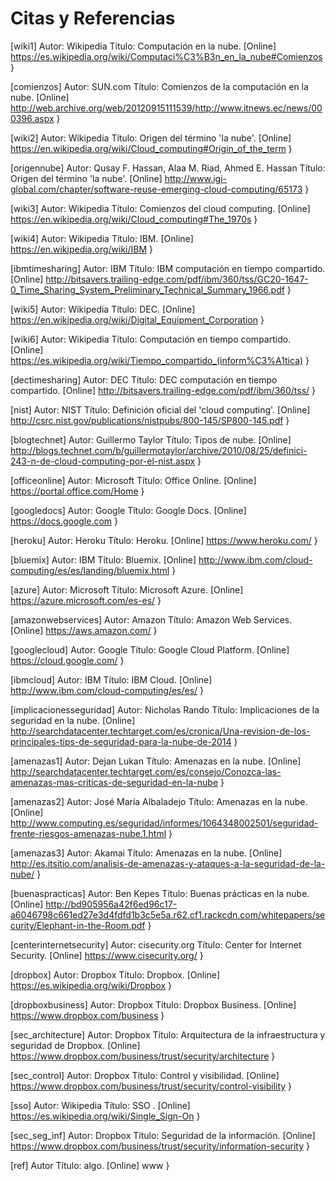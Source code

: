 # Citas y Referencias

[wiki1]
Autor: Wikipedia
Título: Computación en la nube. [Online]
  https://es.wikipedia.org/wiki/Computaci%C3%B3n_en_la_nube#Comienzos
}

[comienzos]
Autor: SUN.com
Título: Comienzos de la computación en la nube. [Online]
  http://web.archive.org/web/20120915111539/http://www.itnews.ec/news/000396.aspx
}

[wiki2]
Autor: Wikipedia
Título: Origen del término 'la nube'. [Online]
  https://en.wikipedia.org/wiki/Cloud_computing#Origin_of_the_term
}

[origennube]
Autor: Qusay F. Hassan, Alaa M. Riad, Ahmed E. Hassan
Título: Origen del término 'la nube'. [Online]
  http://www.igi-global.com/chapter/software-reuse-emerging-cloud-computing/65173
}

[wiki3]
Autor: Wikipedia
Título: Comienzos del cloud computing. [Online]
  https://en.wikipedia.org/wiki/Cloud_computing#The_1970s
}

[wiki4]
Autor: Wikipedia
Título: IBM. [Online]
  https://en.wikipedia.org/wiki/IBM
}

[ibmtimesharing]
Autor: IBM
Título: IBM computación en tiempo compartido. [Online]
  http://bitsavers.trailing-edge.com/pdf/ibm/360/tss/GC20-1647-0_Time_Sharing_System_Preliminary_Technical_Summary_1966.pdf
}

[wiki5]
Autor: Wikipedia
Título: DEC. [Online]
  https://en.wikipedia.org/wiki/Digital_Equipment_Corporation
}

[wiki6]
Autor: Wikipedia
Título: Computación en tiempo compartido. [Online]
  https://es.wikipedia.org/wiki/Tiempo_compartido_(inform%C3%A1tica) 
}

[dectimesharing]
Autor: DEC
Título: DEC computación en tiempo compartido. [Online]
  http://bitsavers.trailing-edge.com/pdf/ibm/360/tss/ 
}

[nist]
Autor: NIST
Título: Definición oficial del 'cloud computing'. [Online]
  http://csrc.nist.gov/publications/nistpubs/800-145/SP800-145.pdf
}

[blogtechnet]
Autor: Guillermo Taylor
Título: Tipos de nube. [Online]
  http://blogs.technet.com/b/guillermotaylor/archive/2010/08/25/definici-243-n-de-cloud-computing-por-el-nist.aspx
}

[officeonline]
Autor: Microsoft
Título: Office Online. [Online]
  https://portal.office.com/Home
}

[googledocs]
Autor: Google
Título: Google Docs. [Online]
  https://docs.google.com
}

[heroku]
Autor: Heroku
Título: Heroku. [Online]
  https://www.heroku.com/
}

[bluemix]
Autor: IBM
Título: Bluemix. [Online]
  http://www.ibm.com/cloud-computing/es/es/landing/bluemix.html
}

[azure]
Autor: Microsoft
Título: Microsoft Azure. [Online]
  https://azure.microsoft.com/es-es/
}

[amazonwebservices]
Autor: Amazon
Título: Amazon Web Services. [Online]
  https://aws.amazon.com/
}

[googlecloud]
Autor: Google
Título: Google Cloud Platform. [Online]
  https://cloud.google.com/
}

[ibmcloud]
Autor: IBM
Título: IBM Cloud. [Online]
  http://www.ibm.com/cloud-computing/es/es/
}

[implicacionesseguridad]
Autor: Nicholas Rando
Título: Implicaciones de la seguridad en la nube. [Online]
  http://searchdatacenter.techtarget.com/es/cronica/Una-revision-de-los-principales-tips-de-seguridad-para-la-nube-de-2014
}

[amenazas1]
Autor: Dejan Lukan
Título: Amenazas en la nube. [Online]
  http://searchdatacenter.techtarget.com/es/consejo/Conozca-las-amenazas-mas-criticas-de-seguridad-en-la-nube
}

[amenazas2]
Autor: José María Albaladejo
Título: Amenazas en la nube. [Online]
  http://www.computing.es/seguridad/informes/1064348002501/seguridad-frente-riesgos-amenazas-nube.1.html
}

[amenazas3]
Autor: Akamai
Título: Amenazas en la nube. [Online]
  http://es.itsitio.com/analisis-de-amenazas-y-ataques-a-la-seguridad-de-la-nube/
}

[buenaspracticas]
Autor: Ben Kepes
Título: Buenas prácticas en la nube. [Online]
  http://bd905956a42f6ed96c17-a6046798c661ed27e3d4fdfd1b3c5e5a.r62.cf1.rackcdn.com/whitepapers/security/Elephant-in-the-Room.pdf
}

[centerinternetsecurity]
Autor: cisecurity.org
Título: Center for Internet Security. [Online]
  https://www.cisecurity.org/
}

[dropbox]
Autor: Dropbox
Título: Dropbox. [Online]
   https://es.wikipedia.org/wiki/Dropbox 
}

[dropboxbusiness]
Autor: Dropbox
Título: Dropbox Business. [Online]
  https://www.dropbox.com/business
}

[sec_architecture]
Autor: Dropbox
Título: Arquitectura de la infraestructura y seguridad de Dropbox. [Online]
  https://www.dropbox.com/business/trust/security/architecture
}

[sec_control]
Autor: Dropbox
Título: Control y visibilidad. [Online]
  https://www.dropbox.com/business/trust/security/control-visibility
}

[sso]
Autor: Wikipedia
Título: SSO . [Online]
  https://es.wikipedia.org/wiki/Single_Sign-On
}

[sec_seg_inf]
Autor: Dropbox
Título: Seguridad de la información. [Online]
  https://www.dropbox.com/business/trust/security/information-security 
}

[ref]
Autor
Título: algo. [Online]
  www
}
